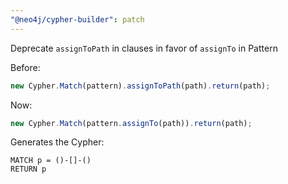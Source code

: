 ```yaml
---
"@neo4j/cypher-builder": patch
---
```


Deprecate `assignToPath` in clauses in favor of `assignTo` in Pattern

Before:

```js
new Cypher.Match(pattern).assignToPath(path).return(path);
```

Now:

```js
new Cypher.Match(pattern.assignTo(path)).return(path);
```

Generates the Cypher:

```cypher
MATCH p = ()-[]-()
RETURN p
```

